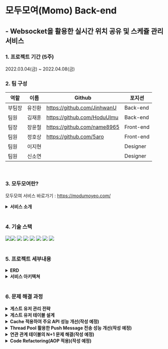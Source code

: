 # 모두모여(Momo) Back-end

## - Websocket을 활용한 실시간 위치 공유 및 스케쥴 관리 서비스

### 1. 프로젝트 기간 (5주)

2022.03.04(금) ~ 2022.04.08(금)
<br>

### 2. 팀 구성

역할 |이름 | Github | 포지션 
-|-|-|- 
부팀장 | 유진환 | https://github.com/JinhwanU | Back-end 
팀원 | 김재훈 | https://github.com/HoduUlmu | Back-end 
팀장 | 장윤철 | https://github.com/name8965 | Front-end 
팀원 | 정호상 | https://github.com/5aro | Front-end
팀원 | 이지현 | | Designer
팀원 | 신소연 | | Designer
<br>

### 3. 모두모여란?

모두모여 서비스 바로가기 : https://modumoyeo.com/



<details>
   <summary><b>서비스 소개</b></summary>
<div markdown="1">

![Instagram post - 1](https://user-images.githubusercontent.com/96904426/163006452-ffe9247f-d09d-4ab7-a5ea-613dd62cb2f4.png)
![Instagram post - 2](https://user-images.githubusercontent.com/96904426/163006459-0afe4e90-c36e-41e2-8b94-fc4a6f556141.png)
![Instagram post - 3](https://user-images.githubusercontent.com/96904426/163006463-ddbf5f39-7605-42df-83ad-c8ac45a40224.png)
![Instagram post - 4](https://user-images.githubusercontent.com/96904426/163006468-79af106f-6476-412a-b140-ae9681a03a53.png)
</div>
</details>
<br>

### 4. 기술 스택

<img src="https://img.shields.io/badge/MYSQL-4479A1?style=for-the-badge&logo=MYSQL&logoColor=white"><img src="https://img.shields.io/badge/Redis-DC382D?style=for-the-badge&logo=Redis&logoColor=white">
<img src="https://img.shields.io/badge/amazons3-569A31?style=for-the-badge&logo=amazons3&logoColor=white">
<img src="https://img.shields.io/badge/Firebase-FFCA28?style=for-the-badge&logo=Firebase&logoColor=white">
<img src="https://img.shields.io/badge/Spring-6DB33F?style=for-the-badge&logo=Spring&logoColor=white">
<img src="https://img.shields.io/badge/SpringBoot-6DB33F?style=for-the-badge&logo=SpringBoot&logoColor=white">
<img src="https://img.shields.io/badge/amazonaws-232F3E?style=for-the-badge&logo=amazonaws&logoColor=white">
<img src="https://img.shields.io/badge/GitHubActions-2088FF?style=for-the-badge&logo=GitHubActions&logoColor=white">
<br><br>

### 5. 프로젝트 세부내용

<details>
<summary><b>ERD</b></summary>
<div markdown="1">       

![image](https://user-images.githubusercontent.com/96904426/163010210-9c0e64a5-6ec5-4baf-a9ae-ebe9a1fb6672.png)

</div>
</details>

<details>
<summary><b>서비스 아키텍쳐</b></summary>
<div markdown="1">       

![1](https://user-images.githubusercontent.com/96904426/163008538-17a5043f-f048-451d-9f67-e51afa3bb475.png)

</div>
</details>
<br>

### 6. 문제 해결 과정

<details>
<summary><b>게스트 유저 관리 전략</b></summary>
<div markdown="1">       

<b><h3>문제 상황</h3></b>
유저 편의성 및 접근성을 위해 Guest User 기능의 필요성을 인식<br>
이에, Guest User 데이터를 어떻게 관리하는 것이 좋을지에 대한 고민

<b><h3>해결 방안</h3></b>

1. Redis 사용<br>
   클라이언트에게 요청을 받으면 해당 정보를 Redis에 저장하고 저장된 데이터는 일정 시간이 지난 후 만료되도록 설계<br>
   MySQL DB에서 게스트 유저 정보를 생성 및 삭제 하는 것보다 더 빠르고 적은 비용으로 관리할 수 있다고 판단하였다<br>
   다만, I/O가 많이 발생하는 데이터가 아니기 때문에 Redis에 적합하지 않고 게스트 유저 데이터를 활용할 수 없다는 문제가 존재했다 <br>
2. Guest User Pool을 생성하여 클라이언트가 요청 시 임의의 Guest Id 할당(MySQL) <br>
   게임 개발에서 주로 사용하는 Object pooling 기법과 thread pool에서 착안<br>
   관리 측면에서 문제가 발생할 여지가 많았고, 이전 방법과 마찬가지로 게스트 user 데이터를 추후 활용할 수 없다는 문제가 존재했다<br>
3. 클라이언트가 요청 시 생성하여 관리하는 일반적인 방법(MySQL)<br>
   redis를 사용하는 것보다 성능면에서 조금 부족하지만 게스트 유저 데이터를 삭제하지 않고 쌓아두어 추후 활용할 수 있으며,2번 방식보다 데이터 관리가 용이하다는 장점이 존재했다<br>

<b><h3>의견 결정</h3></b>
위 세 가지 방법들을 종합하여 고민한 결과 게스트 유저 기능에서는 I/O 성능보다 데이터 관리와 활용성이 더 중요하다고 판단하여 세번째 방법을 채택하기로 결정
<br><br><hr>
   
</div>
</details>

<details>
<summary><b>게스트 유저 테이블 설계</b></summary>
<div markdown="1">       

<b><h3>문제 상황</h3></b>
게스트 유저 관리 전략에 대한 의견 결정으로 MySQL을 사용하기로 하였으나 테이블 설계에서 어려움을 겪음<br>
테이블 설계에 주로 사용했던 연관 관계 매핑 기법으로 문제 해결하려 했으나 테이블의 복잡도가 상승하여 다른 방안을 모색하기로 함
<b><h3>해결 방안</h3></b>

상속 관계 매핑에 대해서 알게되었고, 그 중 두 가지 방법 중 적합한 것을 선택하기로 했다.
1. 조인 테이블 전략<br>
   테이블의 정규화 및 외래키 참조 무결성 제약 조건에 위배되지 않는다는 장점이 있지만 조인으로 인한 성능 저하가 예상됨<br>
   
2. 단일 테이블 전략<br>
   단일 테이블로 관리하기 때문에 조인 테이블 전략에 비해 더 나은 조회 성능을 가지고 있다<br>
   단점으로는 자식 엔티티가 매핑한 컬럼은 모두 null을 허용해야 한다

<b><h3>의견 결정</h3></b>
유저 정보에 null을 적용하기는 불가능하다고 판단하여 조인 테이블 전략을 채택하였다<br>
그 결과 다음과 같이 간단한 테이블이 설계되었다 (기존에는 4~5개 이상의 테이블이 생성되고 연관관계가 복잡했음)<br>
![image](https://user-images.githubusercontent.com/96904426/163033508-098060da-8bbc-4fdf-a25a-33510ac50461.png)
   
<br><br><hr>
</div>
</details>

<details>
<summary><b>Cache 적용하여 주요 API 성능 개선(작성 예정)</b></summary>
<div markdown="1">       

<b><h3>문제 상황</h3></b>
<b><h3>해결 방안</h3></b>
<b><h3>의견 결정</h3></b>
   
<br><br><hr>
</div>
</details>


<details>
<summary><b>Thread Pool 활용한 Push Message 전송 성능 개선(작성 예정)</b></summary>
<div markdown="1">       

<b><h3>문제 상황</h3></b>
<b><h3>해결 방안</h3></b>
<b><h3>의견 결정</h3></b>
   
<br><br><hr>
</div>
</details>


<details>
<summary><b>연관 관계 테이블의 N+1 문제 해결(작성 예정)</b></summary>
<div markdown="1">       

<b><h3>문제 상황</h3></b>
<b><h3>해결 방안</h3></b>
<b><h3>의견 결정</h3></b>
   
<br><br><hr>
</div>
</details>



<details>
<summary><b>Code Refactoring(AOP 적용)(작성 예정)</b></summary>
<div markdown="1">

<b><h3>문제 상황</h3></b>
<b><h3>해결 방안</h3></b>
<b><h3>의견 결정</h3></b>
   
<br><br><hr>
</div>
</details>

